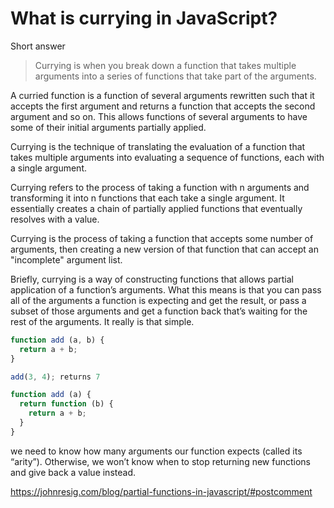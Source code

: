﻿# What is currying in JavaScript?

Short answer

> Currying is when you break down a function that takes multiple arguments into a series of functions that take part of the arguments.

A curried function is a function of several arguments rewritten such that it accepts the first argument and returns a function that accepts the second argument and so on. This allows functions of several arguments to have some of their initial arguments partially applied.

Currying is the technique of translating the evaluation of a function that takes multiple arguments into evaluating a sequence of functions, each with a single argument.


Currying refers to the process of taking a function with n arguments and transforming it into n functions that each take a single argument. It essentially creates a chain of partially applied functions that eventually resolves with a value.

Currying is the process of taking a function that accepts some number of arguments, then creating a new version of that function that can accept an "incomplete" argument list. 

Briefly, currying is a way of constructing functions that allows partial application of a function’s arguments. What this means is that you can pass all of the arguments a function is expecting and get the result, or pass a subset of those arguments and get a function back that’s waiting for the rest of the arguments. It really is that simple.



```javascript
function add (a, b) {
  return a + b;
}

add(3, 4); returns 7
```

```javascript
function add (a) {
  return function (b) {
    return a + b;
  }
}
```



we need to know how many arguments our function expects (called its “arity”). Otherwise, we won’t know when to stop returning new functions and give back a value instead.


https://johnresig.com/blog/partial-functions-in-javascript/#postcomment